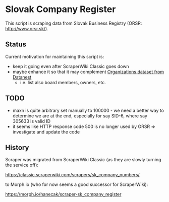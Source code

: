# Slovak Company Register

This script is scraping data from Slovak Business Registry (ORSR: http://www.orsr.sk/).

## Status

Current motivation for maintaining this script is:

* keep it going even after ScraperWiki Classic goes down
* maybe enhance it so that it may complement [Organizations dataset from Datanest](http://datanest.fair-play.sk/datasets/1)
  * i.e. list also board members, owners, etc.

## TODO

* maxn is quite arbitrary set manually to 100000 - we need a better way to determine we are at the end, especially for say SID-6, where say 305633 is valid ID
* it seems like HTTP response code 500 is no longer used by ORSR => investigate and update the code

## History

Scraper was migrated from ScraperWiki Classic (as they are slowly turning the service off):

https://classic.scraperwiki.com/scrapers/sk_company_numbers/


to Morph.io (who for now seems a good successor for ScraperWiki):

https://morph.io/hanecak/scraper-sk_company_register
